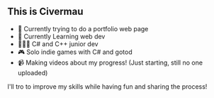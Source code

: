 ## This is Civermau


- 🔭 Currently trying to do a portfolio web page
- 🌱 Currently Learning web dev
- 👨🏽‍💻 C# and C++ junior dev
- 🎮 Solo indie games with C# and gotod
- 📹 Making videos about my progress! (Just starting, still no one uploaded)

I'll tro to improve my skills while having fun and sharing the process!
